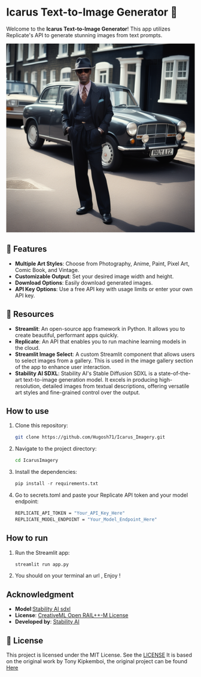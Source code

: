#  Icarus Text-to-Image Generator 🎨

Welcome to the **Icarus Text-to-Image Generator**! This app utilizes Replicate's API to generate stunning images from text prompts. 

![Vintage Gangster](./images/Icarus_image_Vintage.png)

## 🚀 Features

- **Multiple Art Styles**: Choose from Photography, Anime, Paint, Pixel Art, Comic Book, and Vintage.
- **Customizable Output**: Set your desired image width and height.
- **Download Options**: Easily download generated images.
- **API Key Options**: Use a free API key with usage limits or enter your own API key.

## 📖 Resources
- **Streamlit**: An open-source app framework in Python. It allows you to create beautiful, performant apps quickly.
- **Replicate**: An API that enables you to run machine learning models in the cloud.
- **Streamlit Image Select**: A custom Streamlit component that allows users to select images from a gallery. This is used in the image gallery section of the app to enhance user interaction.
- **Stability AI SDXL**: Stability AI's Stable Diffusion SDXL is a state-of-the-art text-to-image generation model. It excels in producing high-resolution, detailed images from textual descriptions, offering versatile art styles and fine-grained control over the output.


## How to use

1. Clone this repository:

   ```bash
   git clone https://github.com/Hugosh71/Icarus_Imagery.git
   ```

2. Navigate to the project directory:

   ```bash
   cd IcarusImagery
   ```

3. Install the dependencies:

   ```python
   pip install -r requirements.txt
   ```

4. Go to secrets.toml and paste your Replicate API token and your model endpoint:
   ```bash
   REPLICATE_API_TOKEN = "Your_API_Key_Here"
   REPLICATE_MODEL_ENDPOINT = "Your_Model_Endpoint_Here"
   ```
   
## How to run

1. Run the Streamlit app:

   ```python
   streamlit run app.py
   ```

2. You should on your terminal an url , Enjoy !

## Acknowledgment

- **Model**:[Stability AI sdxl](https://replicate.com/stability-ai/sdxl)
- **License**: [CreativeML Open RAIL++-M License](https://huggingface.co/stabilityai/stable-diffusion-xl-base-1.0/blob/main/LICENSE.md)
- **Developed by**: [Stability AI](https://stability.ai/)
  

## 📜 License  

This project is licensed under the MIT License. See the [LICENSE](https://github.com/Hugosh71/Icarus_Imagery/blob/main/LICENSE)
It is based on the original work by Tony Kipkemboi, the original project can be found [Here](https://github.com/tonykipkemboi/streamlit-replicate-img-app/tree/main)




